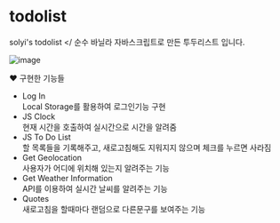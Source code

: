 # todolist
 solyi's todolist </
 순수 바닐라 자바스크립트로 만든 투두리스트 입니다.
 
 
![image](https://user-images.githubusercontent.com/89246392/144336697-a67b552c-a2a1-4021-b677-7438dc0970b5.png)


♥ 구현한 기능들
- Log In </br>
  Local Storage를 활용하여 로그인기능 구현
- JS Clock</br>
  현재 시간을 호출하여 실시간으로 시간을 알려줌
- JS To Do List</br>
  할 목록들을 기록해주고, 새로고침해도 지워지지 않으며 체크를 누르면 사라짐
- Get Geolocation</br>
  사용자가 어디에 위치해 있는지 알려주는 기능
- Get Weather Information</br>
  API를 이용하여 실시간 날씨를 알려주는 기능
- Quotes</br>
  새로고침을 할때마다 랜덤으로 다른문구를 보여주는 기능
